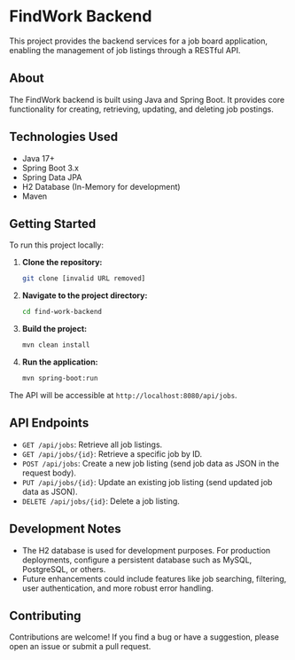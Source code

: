 # FindWork Backend

This project provides the backend services for a job board application, enabling the management of job listings through a RESTful API.

## About

The FindWork backend is built using Java and Spring Boot. It provides core functionality for creating, retrieving, updating, and deleting job postings.

## Technologies Used

*   Java 17+
*   Spring Boot 3.x
*   Spring Data JPA
*   H2 Database (In-Memory for development)
*   Maven

## Getting Started

To run this project locally:

1.  **Clone the repository:**
    ```bash
    git clone [invalid URL removed]
    ```
2.  **Navigate to the project directory:**
    ```bash
    cd find-work-backend
    ```
3.  **Build the project:**
    ```bash
    mvn clean install
    ```
4.  **Run the application:**
    ```bash
    mvn spring-boot:run
    ```

The API will be accessible at `http://localhost:8080/api/jobs`.

## API Endpoints

*   `GET /api/jobs`: Retrieve all job listings.
*   `GET /api/jobs/{id}`: Retrieve a specific job by ID.
*   `POST /api/jobs`: Create a new job listing (send job data as JSON in the request body).
*   `PUT /api/jobs/{id}`: Update an existing job listing (send updated job data as JSON).
*   `DELETE /api/jobs/{id}`: Delete a job listing.

## Development Notes

*   The H2 database is used for development purposes. For production deployments, configure a persistent database such as MySQL, PostgreSQL, or others.
*   Future enhancements could include features like job searching, filtering, user authentication, and more robust error handling.

## Contributing

Contributions are welcome! If you find a bug or have a suggestion, please open an issue or submit a pull request.
